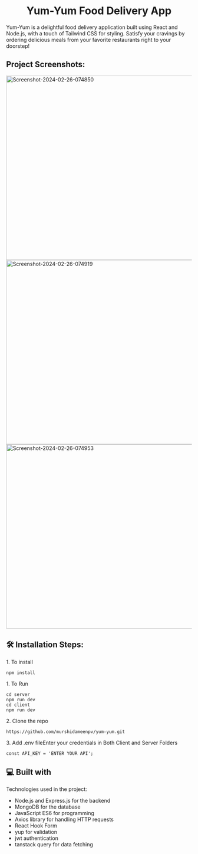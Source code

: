 <h1 align="center" id="title">Yum-Yum Food Delivery App</h1>

<p id="description">Yum-Yum is a delightful food delivery application built using React and Node.js, with a touch of Tailwind CSS for styling. Satisfy your cravings by ordering delicious meals from your favorite restaurants right to your doorstep!</p>

<h2>Project Screenshots:</h2>
<img src="https://i.ibb.co/ZMBHWTW/Screenshot-2024-02-26-074850.png" alt="Screenshot-2024-02-26-074850" border="0" width=800 height=500>
<img src="https://i.ibb.co/4mJmPXx/Screenshot-2024-02-26-074919.png" alt="Screenshot-2024-02-26-074919" border="0" width=800 height=500>
<img src="https://i.ibb.co/GWnSkjh/Screenshot-2024-02-26-074953.png" alt="Screenshot-2024-02-26-074953" border="0" width=800 height=500>
<h2>🛠️ Installation Steps:</h2>

<p>1. To install</p>

```
npm install
```
<p>1. To Run</p>

```
cd server
npm run dev
cd client
npm run dev
```

<p>2. Clone the repo</p>

```
https://github.com/murshidameenpv/yum-yum.git
```

<p>3. Add .env fileEnter your credentials in Both Client and Server Folders</p>

```
const API_KEY = 'ENTER YOUR API';
```

  
  
<h2>💻 Built with</h2>

Technologies used in the project:

*   Node.js and Express.js for the backend
*   MongoDB for the database
*   JavaScript ES6 for programming
*   Axios library for handling HTTP requests
*  React Hook Form
*  yup for validation
*  jwt authentication
*  tanstack query for data fetching

